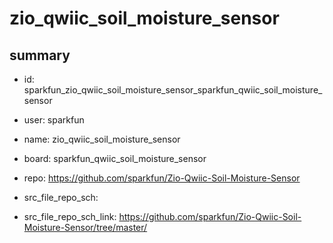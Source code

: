 # zio_qwiic_soil_moisture_sensor
 
## summary 
* id: sparkfun_zio_qwiic_soil_moisture_sensor_sparkfun_qwiic_soil_moisture_sensor
* user: sparkfun
* name: zio_qwiic_soil_moisture_sensor
* board: sparkfun_qwiic_soil_moisture_sensor
* repo: https://github.com/sparkfun/Zio-Qwiic-Soil-Moisture-Sensor



* src_file_repo_sch: 
* src_file_repo_sch_link: https://github.com/sparkfun/Zio-Qwiic-Soil-Moisture-Sensor/tree/master/




